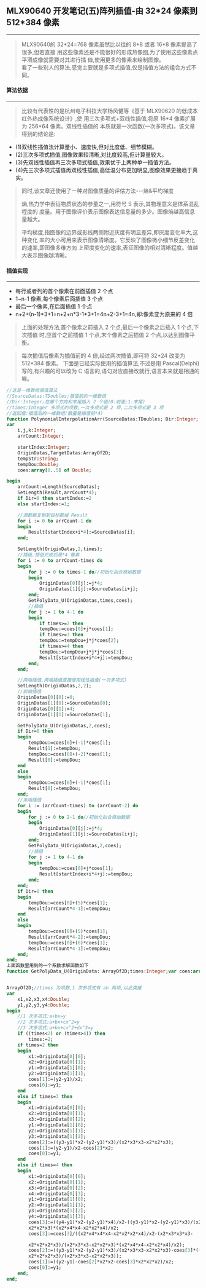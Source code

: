 ## MLX90640 开发笔记(五)阵列插值-由 32\*24 像素到 512\*384 像素
------------

> MLX90640的 32\*24=768 像素虽然比以往的 8\*8 或者 16\*8 像素提高了很多,但若直接
用这些像素还是不能很好的形成热像图,为了使用这些像素点平滑成像就需要对其进行插
值,使用更多的像素来绘制图像。  
> 看了一些别人的算法,感觉主要就是多项式插值,仅是插值方法的组合方式不同。

#### 算法依据
-------
>比较有代表性的是杭州电子科技大学杨风健等《基于 MLX90620 的低成本红外热成像系统设计》,使
用三次多项式+双线性插值,将原 16\*4 像素扩展为 256\*64 像素。双线性插值的
本质就是一次函数(一次多项式)。该文章得到的结论是:
>
* (1)双线性插值法计算量小、速度快,但对比度低、细节模糊。
* (2)三次多项式插值,图像效果较清晰,对比度较高,但计算量较大。
* (3)先双线性插值再三次多项式插值,效果优于上两种单一插值方法。
* (4)先三次多项式插值再双线性插值,高低温分布更加明显,图像效果更接趋于真实。

> 同时,该文章还使用了一种对图像质量的评估方法---熵&平均梯度
>
> 熵,热力学中表征物质状态的参量之一,用符号 S 表示,其物理意义是体系混乱程度的
度量。用于图像评价表示图像表达信息量的多少。图像熵越高信息量越大。
>
> 平均梯度,指图像的边界或影线两侧附近灰度有明显差异,即灰度变化率大,这种变化
率的大小可用来表示图像清晰度。它反映了图像微小细节反差变化的速率,即图像多维方向
上密度变化的速率,表征图像的相对清晰程度。值越大表示图像越清晰。

#### 插值实现
---

* 每行或者列的首个像素在前面插值 2 个点
* 1~n-1 像素,每个像素后面插值 3 个点
* 最后一个像素,在后面插值 1 个点
* n+2+(n-1)\*3+1=n+2+n\*3-1\*3+1=4n+2-3+1=4n,即:像素变为原来的 4 倍

>上面的处理方法,首个像素之前插入 2 个点,最后一个像素之后插入 1 个点,下次插值
时,应首个之前插值 1 个点,末个像素之后插值 2 个点,以达到图像平衡。

> 每次插值后像素为插值前的 4 倍,经过两次插值,即可将 32\*24 改变为 512\*384 像素。
下面是已经实际使用的插值算法,不过是用 Pascal(Delphi)写的,有兴趣的可以改为
C 语言的,语句对应直接改就行,语言本来就是相通的嘛。

```Pascal
//这是一维数组插值算法
//SourceDatas:TDoubles;插值前的一维数组
//Dir:Integer;在哪个方向和末尾插入 2 个值(0:前面;1:末尾)
//times:Integer 多项式的项数,一次多项式是 2 项,二次多项式是 3 项
//返回值:插值后的一维数组(数量是插值前*4)
function PolynomialInterpolationArr(SourceDatas:TDoubles; Dir:Integer; times:Integer):TDoubles;//一维数组插值
var
    i,j,k:Integer;
    arrCount:Integer;

    startIndex:Integer;
    OriginDatas,TargetDatas:ArrayOf2D;
    tempStr:string;
    tempDou:Double;
    coes:array[0..5] of Double;

begin
    arrCount:=Length(SourceDatas);
    SetLength(Result,arrCount*4);
    if Dir=0 then startIndex:=2
    else startIndex:=1;

    //源数据复制到目标数组 Result
    for i := 0 to arrCount-1 do
    begin
        Result[startIndex+i*4]:=SourceDatas[i];
    end;

    SetLength(OriginDatas,2,times);
    //插值,插值完成后是*4 像素
    for i := 0 to arrCount-times do
    begin
        for j := 0 to times-1 do//初始化拟合原始数据
        begin
            OriginDatas[0][j]:=j*4;
            OriginDatas[1][j]:=SourceDatas[i+j];
        end;
        GetPolyData_U(OriginDatas,times,coes);
        //插值
        for j := 1 to 4-1 do
        begin
            if times>=2 then
            tempDou:=coes[0]+j*coes[1];
            if times>=3 then
            tempDou:=tempDou+j*j*coes[2];
            if times>=4 then
            tempDou:=tempDou+j*j*j*coes[3];
            Result[startIndex+i*4+j]:=tempDou;
        end;
    end;

    //两端插值,两端插值直接使用线性插值(一次多项式)
    SetLength(OriginDatas,2,2);
    //前端插值
    OriginDatas[0][0]:=0;
    OriginDatas[1][0]:=SourceDatas[0];
    OriginDatas[0][1]:=4;
    OriginDatas[1][1]:=SourceDatas[1];

    GetPolyData_U(OriginDatas,2,coes);
    if Dir=0 then
    begin
        tempDou:=coes[0]+(-1)*coes[1];
        Result[1]:=tempDou;
        tempDou:=coes[0]+(-2)*coes[1];
        Result[0]:=tempDou;
    end
    else
    begin
        tempDou:=coes[0]+(-1)*coes[1];
        Result[0]:=tempDou;
    end;
    //末端插值
    for i := (arrCount-times) to (arrCount-2) do
    begin
        for j := 0 to 2-1 do//初始化拟合原始数据
        begin
            OriginDatas[0][j]:=j*4;
            OriginDatas[1][j]:=SourceDatas[i+j];
        end;
        GetPolyData_U(OriginDatas,2,coes);
        //插值
        for j := 1 to 4-1 do
        begin
            tempDou:=coes[0]+j*coes[1];
            Result[startIndex+i*4+j]:=tempDou;
        end;
    end;
    if Dir=0 then
    begin
        tempDou:=coes[0]+(5)*coes[1];
        Result[arrCount*4-1]:=tempDou;
    end
    else
    begin
        tempDou:=coes[0]+(5)*coes[1];
        Result[arrCount*4-2]:=tempDou;
        tempDou:=coes[0]+(6)*coes[1];
        Result[arrCount*4-1]:=tempDou;
    end;
end;
上面函数里用到的一个系数求解函数如下
function GetPolyData_U(OriginData: ArrayOf2D;times:Integer;var coes:array of Double):


ArrayOf2D;//times 为项数,1 次多项式有 ab 两项,以此类推
var
    x1,x2,x3,x4:Double;
    y1,y2,y3,y4:Double;
begin
    //1 次多项式:a+bx=y
    //2 次多项式:a+bx+cx^2=y
    //3 次多项式:a+bx+cx^2+dx^3=y
    if ((times<2) or (times>4)) then
        times:=2;
    if times=2 then
    begin
        x1:=OriginData[0][0];
        x2:=OriginData[0][1];
        y1:=OriginData[1][0];
        y2:=OriginData[1][1];
        coes[1]:=(y2-y1)/x2;
        coes[0]:=y1;
    end
    else if times=3 then
    begin
        x1:=OriginData[0][0];
        x2:=OriginData[0][1];
        x3:=OriginData[0][2];
        y1:=OriginData[1][0];
        y2:=OriginData[1][1];
        y3:=OriginData[1][2];
        coes[2]:=((y3-y1)*x2-(y2-y1)*x3)/(x2*x3*x3-x2*x2*x3);
        coes[1]:=(y2-y1)/x2-coes[2]*x2;
        coes[0]:=y1;
    end
    else if times=4 then
    begin
        x1:=OriginData[0][0];
        x2:=OriginData[0][1];
        x3:=OriginData[0][2];
        x4:=OriginData[0][3];
        y1:=OriginData[1][0];
        y2:=OriginData[1][1];
        y3:=OriginData[1][2];
        y4:=OriginData[1][3];
        coes[3]:=((y4-y1)*x2-(y2-y1)*x4)/x2-((y3-y1)*x2-(y2-y1)*x3)/(x2*x3*x3-
        x2*x2*x3)*(x2*x4*x4-x2*x2*x4)/x2;
        coes[3]:=coes[3]/((x2*x4*x4*x4-x2*x2*x2*x4)/x2-(x2*x3*x3*x3-

        x2*x2*x2*x3)/(x2*x3*x3-x2*x2*x3)*(x2*x4*x4-x2*x2*x4)/x2);
        coes[2]:=((y3-y1)*x2-(y2-y1)*x3)/(x2*x3*x3-x2*x2*x3)-coes[3]*((x2*x3*x3*x3-
        x2*x2*x2*x3)/(x2*x3*x3-x2*x2*x3));
        coes[1]:=((y2-y1)-coes[2]*x2*x2-coes[3]*x2*x2*x2)/x2;
        coes[0]:=y1;
    end;
end;

```
